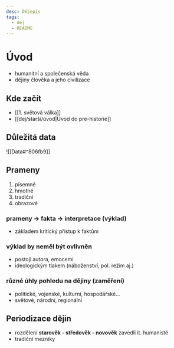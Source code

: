```yaml
---
desc: Dějepis
tags:
  - dej
  - README
---
```

# Úvod
- humanitní a společenská věda
- dějiny člověka a jeho civilizace

## Kde začít
- [[1. světová válka]]
- [[dej/starší/úvod|Úvod do pre-historie]]
## Důležitá data
![[Data#^806fb9]]
## Prameny
1. písemné
2. hmotné
3. tradiční
4. obrazové

### prameny -> fakta -> interpretace (výklad)
- základem kritický přístup k faktům
### výklad by neměl být ovlivněn
- postoji autora, emocemi
- ideologickým tlakem (náboženství, pol. režim aj.)
### různé úhly pohledu na dějiny (zaměření)
- politické, vojenské, kulturní, hospodářské...
- světové, národní, regionální

## Periodizace dějin
- rozdělení **starověk - středověk - novověk** zavedli it. humanisté
- tradiční mezníky